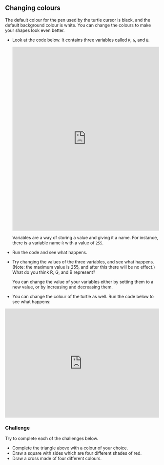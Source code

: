 ## Changing colours

The default colour for the pen used by the turtle cursor is black, and the default background colour is white. You can change the colours to make your shapes look even better.

- Look at the code below. It contains three variables called `R`, `G`, and `B`.

  <iframe src="https://trinket.io/embed/python/b964b7d3ce" width="100%" height="600" frameborder="0" marginwidth="0" marginheight="0" allowfullscreen></iframe>

  Variables are a way of storing a value and giving it a name. For instance, there is a variable name `R` with a value of `255`. 

- Run the code and see what happens. 
- Try changing the values of the three variables, and see what happens. (Note: the maximum value is 255, and after this there will be no effect.) What do you think R, G, and B represent?

  You can change the value of your variables either by setting them to a new value, or by increasing and decreasing them.

-  You can change the colour of the turtle as well. Run the code below to see what happens:

  <iframe src="https://trinket.io/embed/python/ab6732d60e" width="100%" height="356" frameborder="0" marginwidth="0" marginheight="0" allowfullscreen></iframe>

### Challenge 

Try to complete each of the challenges below.

-  Complete the triangle above with a colour of your choice.
-  Draw a square with sides which are four different shades of red.
-  Draw a cross made of four different colours.

